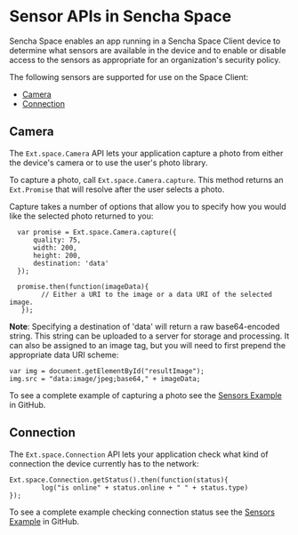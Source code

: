 # Sensor APIs in Sencha Space

Sencha Space enables an app running in a Sencha Space Client device
to determine what sensors are available in the device and to 
enable or disable access to the sensors as appropriate for an 
organization's security policy.

The following sensors are supported for use on the Space Client:

<ul>
	<li><a href="#Camera">Camera</a></li>
	<li><a href="#Connection">Connection</a></li>
</ul>

<a name="Camera"></a>
## Camera

The <code>Ext.space.Camera</code> API lets your application capture a photo from either the device's camera or 
to use the user's photo library.

To capture a photo, call <code>Ext.space.Camera.capture</code>. 
This method returns an <code>Ext.Promise</code> that will resolve after the user selects a photo.

Capture takes a number of options that allow you to specify how you would like the selected photo returned to you:

      var promise = Ext.space.Camera.capture({
          quality: 75,
          width: 200,
          height: 200,
          destination: 'data'
      });
 
      promise.then(function(imageData){ 
            // Either a URI to the image or a data URI of the selected image.
       });

<b>Note</b>: Specifying a destination of 'data' will return a raw base64-encoded string. This string can be uploaded to a server for storage and processing. It can also be assigned to an image tag, but you will need to first prepend the appropriate data URI scheme: 

	var img = document.getElementById("resultImage");
	img.src = "data:image/jpeg;base64," + imageData; 

To see a complete example of capturing a photo see the 
<a href="https://github.com/sencha/SpaceExamples/blob/master/Sensors/index.html">Sensors Example</a> in GitHub.

<a name="Connection"></a>
## Connection

The <code>Ext.space.Connection</code> API lets your application check what kind of connection the device currently has to the network:

 	Ext.space.Connection.getStatus().then(function(status){
        	log("is online" + status.online + " " + status.type)
	});

To see a complete example checking connection status see the 
<a href="https://github.com/sencha/SpaceExamples/blob/master/Sensors/index.html">Sensors Example</a> in GitHub.



